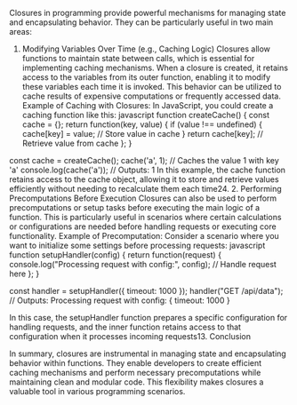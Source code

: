 Closures in programming provide powerful mechanisms for managing state and encapsulating behavior. They can be particularly useful in two main areas:
1. Modifying Variables Over Time (e.g., Caching Logic)
Closures allow functions to maintain state between calls, which is essential for implementing caching mechanisms. When a closure is created, it retains access to the variables from its outer function, enabling it to modify these variables each time it is invoked. This behavior can be utilized to cache results of expensive computations or frequently accessed data.
Example of Caching with Closures:
In JavaScript, you could create a caching function like this:
javascript
function createCache() {
    const cache = {};
    return function(key, value) {
        if (value !== undefined) {
            cache[key] = value; // Store value in cache
        }
        return cache[key]; // Retrieve value from cache
    };
}

const cache = createCache();
cache('a', 1); // Caches the value 1 with key 'a'
console.log(cache('a')); // Outputs: 1
In this example, the cache function retains access to the cache object, allowing it to store and retrieve values efficiently without needing to recalculate them each time24.
2. Performing Precomputations Before Execution
Closures can also be used to perform precomputations or setup tasks before executing the main logic of a function. This is particularly useful in scenarios where certain calculations or configurations are needed before handling requests or executing core functionality.
Example of Precomputation:
Consider a scenario where you want to initialize some settings before processing requests:
javascript
function setupHandler(config) {
    return function(request) {
        console.log("Processing request with config:", config);
        // Handle request here
    };
}

const handler = setupHandler({ timeout: 1000 });
handler("GET /api/data"); // Outputs: Processing request with config: { timeout: 1000 }

In this case, the setupHandler function prepares a specific configuration for handling requests, and the inner function retains access to that configuration when it processes incoming requests13.
Conclusion

In summary, closures are instrumental in managing state and encapsulating behavior within functions. They enable developers to create efficient caching mechanisms and perform necessary precomputations while maintaining clean and modular code. This flexibility makes closures a valuable tool in various programming scenarios.